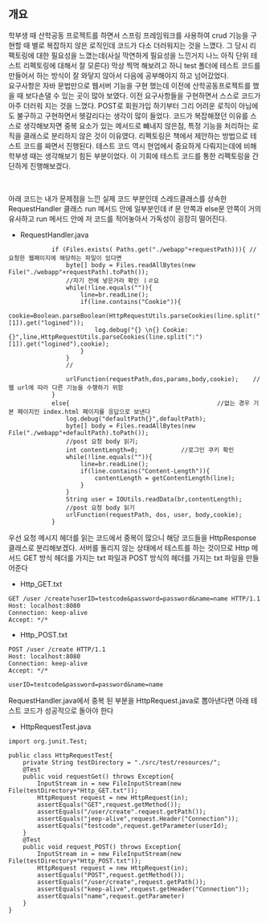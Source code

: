 ## 개요
학부생 때 산학공동 프로젝트를 하면서 스프링 프레임워크를 사용하여 crud 기능을 구현할 때 별로 복잡하지 않은 로직인데 코드가 다소 더러워지는 것을 느꼈다. 그 당시 리펙토링에 대한 필요성을 느꼈는데(사실 막연하게 필요성을 느낀거지 나느 아직 단위 테스트
리펙토링에 대해서 잘 모른다) 막상 찍먹 해보려고 하니 test 폴더에 테스트 코드를 만들어서 하는 방식이 잘 와닿지 않아서 다음에 공부해야지 하고 넘어갔었다.<br>
요구사항은 자바 문법만으로 웹서버 기능을 구현 했는데 이전에 산학공동프로젝트를 했을 때 보다손댈 수 있는 곳이 많아 보였다.
이전 요구사항들을 구현하면서 스스로 코드가 아주 더러워 지는 것을 느꼈다.  POST로 회원가입 하기부터 그리 어려운 로직이 아님에도 불구하고 구현하면서 헷갈리다는 생각이 많이 들었다. 
코드가 복잡해졌던 이유를 스스로 생각해보자면 중복 요소가 있는 메서드로 뺴내지 않은점, 특정 기능을 처리하는 로직을 클래스로 분리하지 않은 것이 이유였다.
리펙토링은 책에서 제안하는 방법으로 테스트 코드를 짜면서 진행된다. 테스트 코드 역시 현업에서 중요하게 다뤄지는데에 비해 학부생 때는 생각해보기 힘든 부분이었다.
이 기회에 테스트 코드를 통한 리펙토링을 간단하게 진행해보겠다.

<br>

아래 코드는 내가 문제점을 느낀 실제 코드 부분인데 
스레드클래스를 상속한 RequestHandler 클래스 run 메서드 안에 일부분인데 if 문 안쪽과 else문 안쪽이 거의 유사하고
run 메서드 안에 저 코드를 적어놓아서 가독성이 굉장히 떨어진다.
- RequestHandler.java
```
            if (Files.exists( Paths.get("./webapp"+requestPath))){ //요청한 웹페이지에 해당하는 파일이 있다면
                byte[] body = Files.readAllBytes(new File("./webapp"+requestPath).toPath());
                //자기 전에 넣은거라 확인 ㅣㄹ요
                while(!line.equals("")){
                    line=br.readLine();
                    if(line.contains("Cookie")){
                        cookie=Boolean.parseBoolean(HttpRequestUtils.parseCookies(line.split(":")[1]).get("logined"));
                        log.debug("{} \n{} Cookie:{}",line,HttpRequestUtils.parseCookies(line.split(":")[1]).get("logined"),cookie);
                    }
                }
                //

                urlFunction(requestPath,dos,params,body,cookie);    //웹 url에 따라 다른 기능을 수행하기 위함
            }
            else{                                         //없는 경우 기본 페이지인 index.html 페이지를 응답으로 보낸다
                log.debug("defaultPath{}",defaultPath);
                byte[] body = Files.readAllBytes(new File("./webapp"+defaultPath).toPath());
                //post 요청 body 읽기;
                int contentLength=0;            //로그인 쿠키 확인
                while(!line.equals("")){
                    line=br.readLine();
                    if(line.contains("Content-Length")){
                        contentLength = getContentLength(line);
                    }
                }
                String user = IOUtils.readData(br,contentLength);
                //post 요청 body 읽기
                urlFunction(requestPath, dos, user, body,cookie);
            }
```


우선 요청 메시지 헤더를 읽는 코드에서 중복이 많으니 해당 코드들을 HttpResponse 클래스로 분리해보겠다.
서버를 돌리지 않는 상태에서 테스트를 하는 것이므로 Http 메서드 GET 방식 헤더를 가지는 txt 파일과 POST 방식의 헤더를
가지는 txt 파일을 만들어준다

- Http_GET.txt
```
GET /user /create?userID=testcode&password=password&name=name HTTP/1.1
Host: localhost:8080
Connection: keep-alive
Accept: */*
```

- Http_POST.txt
```
POST /user /create HTTP/1.1
Host: localhost:8080
Connection: keep-alive
Accept: */*

userID=testcode&password=password&name=name
```

RequestHandler.java에서 중복 된 부분을 HttpRequest.java로 뽑아낸다면 아래 테스트 코드가 성공적으로 돌아야 한다

- HttpRequestTest.java
```
import org.junit.Test;

public class HttpRequestTest{
    private String testDirectory = "./src/test/resources/";
    @Test
    public void requestGet() throws Exception{
        InputStream in = new FileInputStream(new File(testDirectory+"Http_GET.txt"));
        HttpRequest request = new HttpRequest(in);
        assertEquals("GET",request.getMethod());
        assertEquals("/user/create".request.getPath());
        assertEquals("jeep-alive",request.Header("Connection"));
        assertEquals("testcode",request.getParameter(userId);
    }
    @Test
    public void request_POST() throws Exception{
        InputStream in = new FileInputStream(new File(testDirectory+"Http_POST.txt"));
        HttpRequest request = new HttpRequest(in);
        assertEquals("POST",request.getMethod());
        assertEquals("/user/create",request.getPath());
        assertEquals("keep-alive",request.getHeader("Connection"));
        assertEquals("name",request.getParameter)
    }
}
```
